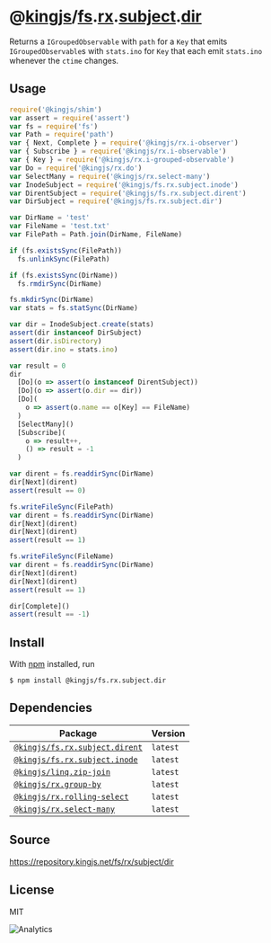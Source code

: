 # @[kingjs][@kingjs]/[fs][ns0].[rx][ns1].[subject][ns2].[dir][ns3]
Returns a `IGroupedObservable` with `path` for a `Key`  that emits `IGroupedObservable`s with `stats.ino` for `Key` that each emit `stats.ino` whenever the `ctime` changes.
## Usage
```js
require('@kingjs/shim')
var assert = require('assert')
var fs = require('fs')
var Path = require('path')
var { Next, Complete } = require('@kingjs/rx.i-observer')
var { Subscribe } = require('@kingjs/rx.i-observable')
var { Key } = require('@kingjs/rx.i-grouped-observable')
var Do = require('@kingjs/rx.do')
var SelectMany = require('@kingjs/rx.select-many')
var InodeSubject = require('@kingjs/fs.rx.subject.inode')
var DirentSubject = require('@kingjs/fs.rx.subject.dirent')
var DirSubject = require('@kingjs/fs.rx.subject.dir')

var DirName = 'test'
var FileName = 'test.txt'
var FilePath = Path.join(DirName, FileName)

if (fs.existsSync(FilePath))
  fs.unlinkSync(FilePath)

if (fs.existsSync(DirName))
  fs.rmdirSync(DirName)

fs.mkdirSync(DirName)
var stats = fs.statSync(DirName)

var dir = InodeSubject.create(stats)
assert(dir instanceof DirSubject)
assert(dir.isDirectory)
assert(dir.ino = stats.ino)

var result = 0
dir
  [Do](o => assert(o instanceof DirentSubject))
  [Do](o => assert(o.dir == dir))
  [Do](
    o => assert(o.name == o[Key] == FileName)
  )
  [SelectMany]()
  [Subscribe](
    o => result++,
    () => result = -1
  )

var dirent = fs.readdirSync(DirName)
dir[Next](dirent)
assert(result == 0)

fs.writeFileSync(FilePath)
var dirent = fs.readdirSync(DirName)
dir[Next](dirent)
dir[Next](dirent)
assert(result == 1)

fs.writeFileSync(FileName)
var dirent = fs.readdirSync(DirName)
dir[Next](dirent)
dir[Next](dirent)
assert(result == 1)

dir[Complete]()
assert(result == -1)
```






## Install
With [npm](https://npmjs.org/) installed, run
```
$ npm install @kingjs/fs.rx.subject.dir
```
## Dependencies
|Package|Version|
|---|---|
|[`@kingjs/fs.rx.subject.dirent`](https://www.npmjs.com/package/@kingjs/fs.rx.subject.dirent)|`latest`|
|[`@kingjs/fs.rx.subject.inode`](https://www.npmjs.com/package/@kingjs/fs.rx.subject.inode)|`latest`|
|[`@kingjs/linq.zip-join`](https://www.npmjs.com/package/@kingjs/linq.zip-join)|`latest`|
|[`@kingjs/rx.group-by`](https://www.npmjs.com/package/@kingjs/rx.group-by)|`latest`|
|[`@kingjs/rx.rolling-select`](https://www.npmjs.com/package/@kingjs/rx.rolling-select)|`latest`|
|[`@kingjs/rx.select-many`](https://www.npmjs.com/package/@kingjs/rx.select-many)|`latest`|
## Source
https://repository.kingjs.net/fs/rx/subject/dir
## License
MIT

![Analytics](https://analytics.kingjs.net/fs/rx/subject/dir)

[@kingjs]: https://www.npmjs.com/package/kingjs
[ns0]: https://www.npmjs.com/package/@kingjs/fs
[ns1]: https://www.npmjs.com/package/@kingjs/fs.rx
[ns2]: https://www.npmjs.com/package/@kingjs/fs.rx.subject
[ns3]: https://www.npmjs.com/package/@kingjs/fs.rx.subject.dir
